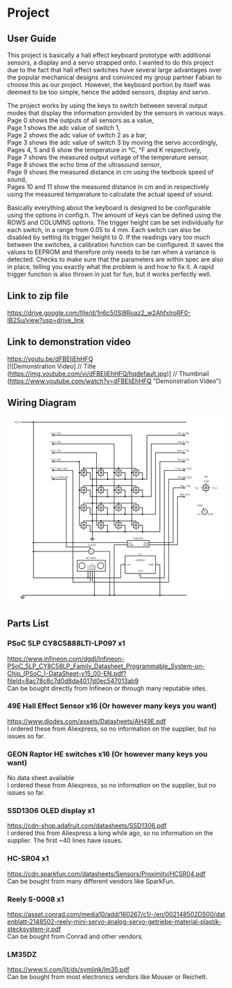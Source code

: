 # Project
## User Guide  
This project is basically a hall effect keyboard prototype with additional sensors, a display and a servo strapped onto.
I wanted to do this project due to the fact that hall effect switches have several large advantages over the popular mechanical designs and convinced my group partner Fabian to choose this as our project.
However, the keyboard portion by itself was deemed to be too simple, hence the added sensors, display and servo.

The project works by using the keys to switch between several output modes that display the information provided by the sensors in various ways.  
Page 0 shows the outputs of all sensors as a value,  
Page 1 shows the adc value of switch 1,  
Page 2 shows the adc value of switch 2 as a bar,  
Page 3 shows the adc value of switch 3 by moving the servo accordingly,  
Pages 4, 5 and 6 show the temperature in °C, °F and K respectively,  
Page 7 shows the measured output voltage of the temperature sensor,  
Page 8 shows the echo time of the ultrasound sensor,  
Page 9 shows the measured distance in cm using the textbook speed of sound,  
Pages 10 and 11 show the measured distance in cm and in respectively using the measured temperature to calculate the actual speed of sound.

Basically everything about the keyboard is designed to be configurable using the options in config.h.
The amount of keys can be defined using the ROWS and COLUMNS options. The trigger height can be set individually for each switch, in a range from 0.05 to 4 mm.
Each switch can also be disabled by setting its trigger height to 0. If the readings vary too much between the switches, a calibration function
can be configured. It saves the values to EEPROM and therefore only needs to be ran when a variance is detected.
Checks to make sure that the parameters are within spec are also in place, telling you exactly what the problem is and how to fix it.
A rapid trigger function is also thrown in just for fun, but it works perfectly well.

## Link to zip file
https://drive.google.com/file/d/1n6c50Sl8Roaz2_w2AhfxIroRF0-IB2Su/view?usp=drive_link

## Link to demonstration video
https://youtu.be/dFBEIjEhHFQ  
[![Demonstration Video]          // Title
(https://img.youtube.com/vi/dFBEIjEhHFQ/hqdefault.jpg)] // Thumbnail
(https://www.youtube.com/watch?v=dFBEIjEhHFQ "Demonstration Video")

## Wiring Diagram
![Wiring Diagram](https://github.com/vermilion00/PSoC-Course/blob/master/Project/images/circuit.png "Wiring Diagram")

## Parts List
### PSoC 5LP CY8C5888LTI-LP097 x1  
https://www.infineon.com/dgdl/Infineon-PSoC_5LP_CY8C58LP_Family_Datasheet_Programmable_System-on-Chip_(PSoC_)-DataSheet-v15_00-EN.pdf?fileId=8ac78c8c7d0d8da4017d0ec547013ab9  
Can be bought directly from Infineon or through many reputable sites.

### 49E Hall Effect Sensor x16 (Or however many keys you want)  
https://www.diodes.com/assets/Datasheets/AH49E.pdf  
I ordered these from Aliexpress, so no information on the supplier, but no issues so far.

### GEON Raptor HE switches x16 (Or however many keys you want)  
No data sheet available  
I ordered these from Aliexpress, so no information on the supplier, but no issues so far.

### SSD1306 OLED display x1  
https://cdn-shop.adafruit.com/datasheets/SSD1306.pdf  
I ordered this from Aliexpress a long while ago, so no information on the supplier. The first ~40 lines have issues.

### HC-SR04 x1  
https://cdn.sparkfun.com/datasheets/Sensors/Proximity/HCSR04.pdf  
Can be bought from many different vendors like SparkFun.

### Reely S-0008 x1  
https://asset.conrad.com/media10/add/160267/c1/-/en/002148502DS00/datenblatt-2148502-reely-mini-servo-analog-servo-getriebe-material-plastik-stecksystem-jr.pdf  
Can be bought from Conrad and other vendors.

### LM35DZ  
https://www.ti.com/lit/ds/symlink/lm35.pdf  
Can be bought from most electronics vendors like Mouser or Reichelt.